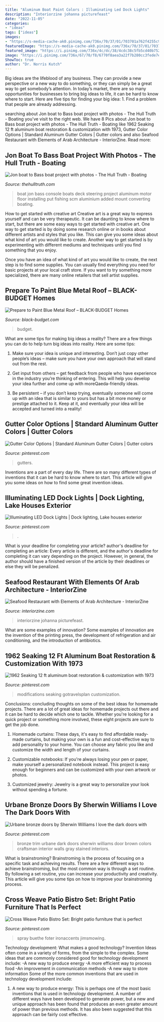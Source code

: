 ```yaml
---
title: "Aluminum Boat Paint Colors : Illuminating Led Dock Lights"
description: "Interiorzine johanna picturefeast"
date: "2022-11-05"
categories:
- "ideas"
tags: ["ideas"]
images:
- "https://s-media-cache-ak0.pinimg.com/736x/70/37/01/703701a762f4255c92df1924ddb309dd.jpg"
featuredImage: "https://s-media-cache-ak0.pinimg.com/736x/70/37/01/703701a762f4255c92df1924ddb309dd.jpg"
featured_image: "https://i.pinimg.com/736x/4c/dc/38/4cdc38c5fb5cd40b752a75ee41bc723f.jpg"
image: "https://i.pinimg.com/736x/67/70/f8/6770f8aea3a22f7b280cc3fede7ed8d7.jpg"
ShowToc: true
author: "Dr. Norris Kutch"
---
```



Big ideas are the lifeblood of any business. They can provide a new perspective or a new way to do something, or they can simply be a great way to get somebody’s attention. In today’s market, there are so many opportunities for businesses to bring big ideas to life, it can be hard to know where to start. Here are five tips for finding your big idea: 1. Find a problem that people are already addressing.

	

		
searching about Jon boat to Bass boat project with photos - The Hull Truth - Boating you've visit to the right web. We have 8 Pics about Jon boat to Bass boat project with photos - The Hull Truth - Boating like 1962 Seaking 12 ft aluminum boat restoration &amp; customization with 1973, Gutter Color Options | Standard Aluminum Gutter Colors | Gutter colors and also Seafood Restaurant with Elements of Arab Architecture - InteriorZine. Read more:
		
    
## Jon Boat To Bass Boat Project With Photos - The Hull Truth - Boating

<img loading=lazy src="https://www.thehulltruth.com/attachment.php?attachmentid=257236&amp;stc=1&amp;d=1343646950" onerror="this.onerror=null;this.src='https://tse4.mm.bing.net/th?id=OIP.kvDD6jAgAOpaTFv3Nr7l_wHaFj&amp;pid=15.1';" alt="Jon boat to Bass boat project with photos - The Hull Truth - Boating">

_Source: thehulltruth.com_

>boat jon bass console boats deck steering project aluminum motor floor installing put fishing scm aluminium added mount converting boating. 

	

How to get started with creative art
Creative art is a great way to express yourself and can be very therapeutic. It can be daunting to know where to start, but there are some easy ways to get started with creative art.
One way to get started is by doing some research online or in books about different artists and styles that you like. This can give you some ideas about what kind of art you would like to create. Another way to get started is by experimenting with different mediums and techniques until you find something that you enjoy.

Once you have an idea of what kind of art you would like to create, the next step is to find some supplies. You can usually find everything you need for basic projects at your local craft store. If you want to try something more specialized, there are many online retailers that sell artist supplies.

    
## Prepare To Paint Blue Metal Roof – BLACK-BUDGET Homes

<img loading=lazy src="https://www.black-budget.com/wp-content/uploads/2017/02/Beautiful-Blue-Metal-Roof.jpg" onerror="this.onerror=null;this.src='https://tse3.mm.bing.net/th?id=OIP.ECqzuhykAGk5XgTpKoxAegHaFj&amp;pid=15.1';" alt="Prepare to Paint Blue Metal Roof – BLACK-BUDGET Homes">

_Source: black-budget.com_

>budget. 

	

What are some tips for making big ideas a reality?
There are a few things you can do to help turn big ideas into reality. Here are some tips:
1. Make sure your idea is unique and interesting. Don’t just copy other people’s ideas – make sure you have your own approach that will stand out from the rest.

2. Get input from others – get feedback from people who have experience in the industry you’re thinking of entering. This will help you develop your idea further and come up with moreQaeda-friendly ideas.

3. Be persistent – if you don’t keep trying, eventually someone will come up with an idea that is similar to yours but has a bit more money or prestige attached to it. Keep at it, and eventually your idea will be accepted and turned into a reality!

    
## Gutter Color Options | Standard Aluminum Gutter Colors | Gutter Colors

<img loading=lazy src="https://i.pinimg.com/736x/08/61/02/086102e5cdde0740453804ab26502317.jpg" onerror="this.onerror=null;this.src='https://tse1.mm.bing.net/th?id=OIP.MIFuJ3cUmAO8mnHvJfQdTAHaD2&amp;pid=15.1';" alt="Gutter Color Options | Standard Aluminum Gutter Colors | Gutter colors">

_Source: pinterest.com_

>gutters. 

	

Inventions are a part of every day life. There are so many different types of inventions that it can be hard to know where to start. This article will give you some ideas on how to find some great invention ideas.

    
## Illuminating LED Dock Lights | Dock Lighting, Lake Houses Exterior

<img loading=lazy src="https://i.pinimg.com/736x/4c/dc/38/4cdc38c5fb5cd40b752a75ee41bc723f.jpg" onerror="this.onerror=null;this.src='https://tse3.mm.bing.net/th?id=OIP.dKVEbeVnW9oQQeBnmOEgPQHaJ3&amp;pid=15.1';" alt="Illuminating LED Dock Lights | Dock lighting, Lake houses exterior">

_Source: pinterest.com_

>. 

	

What is your deadline for completing your article?
author's deadline for completing an article:
Every article is different, and the author's deadline for completing it can vary depending on the project. However, in general, the author should have a finished version of the article by their deadlines or else they will be penalized.

    
## Seafood Restaurant With Elements Of Arab Architecture - InteriorZine

<img loading=lazy src="https://www.interiorzine.com/wp-content/uploads/2014/06/wall-mounted-boats.jpg" onerror="this.onerror=null;this.src='https://tse1.mm.bing.net/th?id=OIP.ICxNOZejMZX9iy7oHx3_rAHaJE&amp;pid=15.1';" alt="Seafood Restaurant with Elements of Arab Architecture - InteriorZine">

_Source: interiorzine.com_

>interiorzine johanna picturefeast. 

	

What are some examples of innovation?
Some examples of innovation are the invention of the printing press, the development of refrigeration and air conditioning, and the introduction of antibiotics.

    
## 1962 Seaking 12 Ft Aluminum Boat Restoration &amp; Customization With 1973

<img loading=lazy src="https://i.pinimg.com/736x/67/70/f8/6770f8aea3a22f7b280cc3fede7ed8d7.jpg" onerror="this.onerror=null;this.src='https://tse3.mm.bing.net/th?id=OIP.saIEgFuqoGfqc2damNiBVwHaI7&amp;pid=15.1';" alt="1962 Seaking 12 ft aluminum boat restoration &amp; customization with 1973">

_Source: pinterest.com_

>modifications seaking gotravelsplan customization. 

	

Conclusions: concluding thoughts on some of the best ideas for homemade projects.
There are a lot of great ideas for homemade projects out there and it can be hard to decide which one to tackle. Whether you're looking for a quick project or something more involved, these eight projects are sure to get the job done. 
1. Homemade curtains: These days, it's easy to find affordable ready-made curtains, but making your own is a fun and cost-effective way to add personality to your home. You can choose any fabric you like and customize the width and length of your curtains.

2. Customizable notebooks: If you're always losing your pen or paper, make yourself a personalized notebook instead. This project is easy enough for beginners and can be customized with your own artwork or photos.

3. Customized jewelry: Jewelry is a great way to personalize your look without spending a fortune.

    
## Urbane Bronze Doors By Sherwin Williams I Love The Dark Doors With

<img loading=lazy src="https://s-media-cache-ak0.pinimg.com/736x/70/37/01/703701a762f4255c92df1924ddb309dd.jpg" onerror="this.onerror=null;this.src='https://tse4.mm.bing.net/th?id=OIP.fluo-G2PJMwy35S3rZI0tAHaJ3&amp;pid=15.1';" alt="Urbane bronze doors by Sherwin Williams I love the dark doors with">

_Source: pinterest.com_

>bronze trim urbane dark doors sherwin williams door brown colors craftsman interior walls gray stained interiors. 

	

What is brainstroming? Brainstroming is the process of focusing on a specific task and achieving results. There are a few different ways to achieve brainstroming, but the most common way is through a set routine. By following a set routine, you can increase your productivity and creativity. This article will give you some tips on how to improve your brainstroming process.

    
## Cross Weave Patio Bistro Set: Bright Patio Furniture That Is Perfect

<img loading=lazy src="https://s-media-cache-ak0.pinimg.com/736x/5d/bd/a2/5dbda22a5c7f60b2fec1145fa59ffb5a.jpg" onerror="this.onerror=null;this.src='https://tse4.mm.bing.net/th?id=OIP.5T9oGoCyNPuV1Hb7dGcH8QHaHa&amp;pid=15.1';" alt="Cross Weave Patio Bistro Set: Bright patio furniture that is perfect">

_Source: pinterest.com_

>spray buethe foter ironaccents jimsmowing. 

	

Technology development: What makes a good technology?
Invention Ideas often come in a variety of forms, from the simple to the complex. Some ideas that are commonly considered good for technology development include: 
-A new way to produce energy 
-A more efficient way to process food 
-An improvement in communication methods 
-A new way to store information 
Some of the more common inventions that are used in technology development include:


1) A new way to produce energy: This is perhaps one of the most basic inventions that is used in technology development. A number of different ways have been developed to generate power, but a new and unique approach has been found that produces an even greater amount of power than previous methods. It has also been suggested that this approach can be fairly cost effective.

